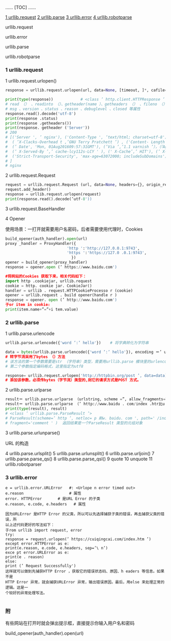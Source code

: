 …… 
[TOC] 
……


    
    
[1 urllib.request](#1-urllib.request)
[2 urllib.parse](#2-urllib.parse)
[3 urllib.error](#3-urllib.error)
[4 urllib.robotparse](#4-urllib.robotparse)
[]()





urllib.request

urllib.error

urllib.parse

urllib.robotparse


### 1 urllib.request
1 urllib.request.urlopen()
```python
response = urllib.request.urlopen(url, data=None, [timeout, ]*, cafile=None, capath=None, cadefault=False, context=None)

print(type(response))            # <class ’ http.client.HTTPResponse ’ >
# read （） 、readinto （）、getheader(name ）、getheaders （） 、fileno （）等方法
# msg 、version 、status 、reason 、debuglevel 、closed 等属性
response.read().decode('utf-8')
print(response .status)
print(response .getheaders())
print(response. getheader ('Server'))
# 200
# [('Server ', ’ nginx'), ('Content-Type ', ’text/html; charset=utf-8'), (’ X-Frame-Options ’,’ SAMEORIGIN'),
#  ( ’X-Clacks-Overhead t ,’GNU Terry Pratchett ’) , ('Content- Length ’ 3 ’47397 ' ), (’ Accept-Ranges ’, t bytes ’),
#  (’ Date', 'Mon, 01Aug201609:57:31GMT'), (’Via ’,’1.1 varnish ’），（『Age ’，’ 2473 『），（『Conn ect ion' ,’ close'),
#  (’ X-Served-By ’,’ cache-lcy112s-LCY ' ), (' X-Cache’,’ HIT'), (’ X-Cache-Hits ',’ 23')' (’ Vary ’,' Cookie' ),
#  ('Strict-Transport-Security', 'max-age=63072000; includeSubDomains')
# ]
# nginx

```


2 urllib.request.Request

```python
request = urllib.request.Request (url, data=None, headers={}, origin_req_host=None, unverifiable=False, method =None)
request.add_header()
response = urllib.request.urlopen(request)
print(response.read().decode(’utf-8'))
```


3 urllib.request.BaseHandler

4 Opener

使用场景：一打开就需要用户名密码，后者需要使用代理时，Cookies
```python
build_opener(auth_handler).open(url)
proxy _handler = ProxyHandler({
                           'http ':'http://127.0.0.1:9743',
                           'https ':'https://127.0 .0.1:9743',
                             })
opener = build_opener(proxy_handler)
response = opener.open (’ https://www.baidu.com')

#将网站的Cookies 获取下来，相关代码如下：
import http .cookiejar, urllib.request
cookie = http. cookie jar. CookieJar()
handler = urllib . request.HTTPCookieProcesso r (cookie)
opener = urllib.request . build opener(handle r )
response = opener. open (’ http://www.baidu.com')
于or item in cookie:
print(item.name+”=”+i tem.value)
```



### 2 urllib.parse

1 urllib.parse.urlencode
```python
urllib.parse.urlencode({'word ’:’ hello'})    # 将字典转化为字符串

data = bytes(urllib.parse.urlencode({'word ’:’ hello'}), encoding ＝’ utf-8')
# 转字节流采用了bytes （）方法
# 该方法的第一个参数需要是str （字符串）类型，需要用urllib.parse 模块里的urlencode （）方法来将参数字典转化为字符串；
# 第二个参数指定编码格式，这里指定为utf8

response= urllib.request.urlopen('http://httpbin.org/post ’, data=data)
# 添加该参数，必须传bytes（字节流）类型的,则它的请求方式是POST 方式。
```

2 urllib.parse.urlparse
```python
result＝ urllib.parse.urlparse （urlstring, scheme =”, allow_fragments=True)
result＝ urllib.parse.urlparse （’ http://www.baidu . com/index .htr比u ser?id=S#comment ’）
print(type(result), result)
# <class ’ urllib.parse.ParseResult ’>
# ParseResult(scheme=’ http ’, netloc= p 刷w. baidu. com ', path=' /index. html ’, params='user', query='id=S',
# fragment='comment ' )  返回结果是一个ParseResult 类型的元组对象

```

3 urllib.parse.urlunparse()

URL 的构造

4 urllib.parse.urlsplit()
5 urllib.parse.urlunsplit()
6 urllib.parse.urljoin()
7 urllib.parse.parse_qs()
8 urllib.parse.parse_qsl()
9  quote
10 unquote
11 urllib.robotparser


### 3 urllib.error

```
e = urllib.error.URLError   #: <Urlope n error timed out>
e.reason                    # 属性
error. HTTPError       # 是URL Error 的子类
e.reason, e.code, e.headers   # 属性

因为URLError 是HTTP Error 的父类，所以可以先选择捕获子类的错误，再去捕获父类的错误，所
以上述代码更好的写法如下：
于rom urllib import request, error
try:
response = request.urlopen(’ https://cuiqingcai.com/index.htm ’)
except error.HTTPError as e:
print(e.reason, e.code, e.headers, sep=’\ n’)
exce pt error.URLError as e:
print(e . reason)
else:
print (’ Request Successfully')
这样就可以做到先捕获HTTP Error ，获取它的错误状态码、原因、h eaders 等信息。如果不是
HTTP Error 异常，就会捕获URLError 异常，输出错误原因。最后，用else 来处理正常的逻辑。这是一
个较好的异常处理写法。


```
### 附
有些网站在打开时就会弹出提示框，直接提示你输入用户名和密码

build_opener(auth_handler).open(url)
